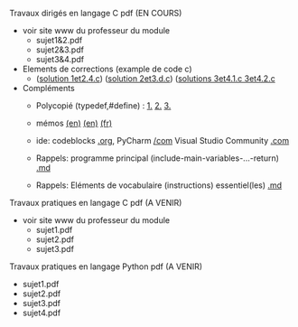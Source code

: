 Travaux dirigés en langage C pdf (EN COURS) <br>
- voir site www du professeur du module <br>
    - sujet1&2.pdf 
    - sujet2&3.pdf 
    - sujet3&4.pdf 
- Elements de corrections (example de code c)
    - ([solution 1et2.4.c](https://github.com/rpriam/cours3a/blob/main/ProgC_3A_TD1et2_solution_2.4.c.zip))
      ([solution 2et3.d.c](https://github.com/rpriam/cours3a/raw/main/TD3A_ElementsDeSolution.zip))
      ([solutions 3et4.1.c 3et4.2.c](https://github.com/rpriam/cours3a/raw/main/TD3A_ElementsDeSolution.zip)
- Compléments <br>
    - Polycopié (typedef,#define) : [1.](https://github.com/rpriam/cours3a/blob/main/memoc/polycopie_c.pdf)
                                 [2.](https://github.com/rpriam/cours3a/blob/main/memoc/polycopie2_c.pdf)
                                 [3.](https://github.com/rpriam/cours3a/blob/main/memoc/polycopie3_c.pdf)

   - mémos [(en)](https://github.com/rpriam/cours3a/blob/main/memoc/refcard_c.pdf) 
            [(en)](https://github.com/rpriam/cours3a/blob/main/memoc/cheatsheet_c.pdf) 
            [(fr)](https://github.com/rpriam/cours3a/blob/main/memoc/aidememoire_c.pdf)
   - ide: codeblocks [.org](https://www.codeblocks.org/),
          PyCharm [/com](https://www.jetbrains.com/fr-fr/pycharm/)
          Visual Studio Community [.com](https://visualstudio.microsoft.com/fr/vs/community/)
          
   - Rappels: programme principal (include-main-variables-...-return) [.md](https://github.com/rpriam/cours3a/blob/main/memoc/main.md)
   - Rappels: Eléments de vocabulaire (instructions) essentiel(les) [.md](https://github.com/rpriam/cours3a/blob/main/memoc/syntax.md)
   
Travaux pratiques en langage C pdf (A VENIR) <br>
- voir site www du professeur du module <br>
    - sujet1.pdf
    - sujet2.pdf
    - sujet3.pdf
 
Travaux pratiques en langage Python pdf (A VENIR) <br>
- sujet1.pdf
- sujet2.pdf
- sujet3.pdf
- sujet4.pdf
